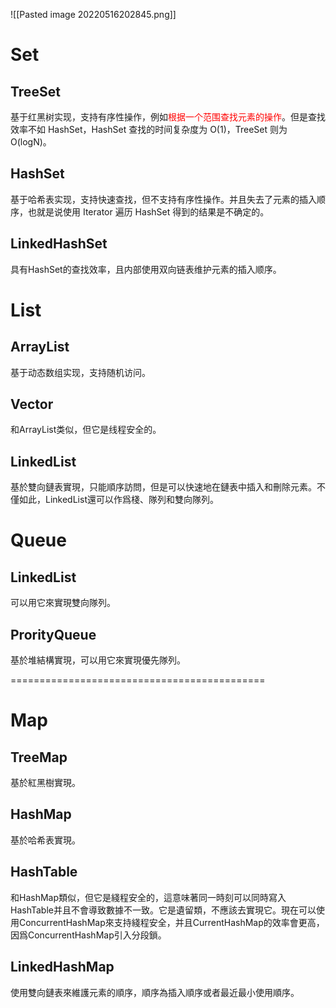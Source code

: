![[Pasted image 20220516202845.png]]
# Set
## TreeSet
基于红黑树实现，支持有序性操作，例如<font color= red>根据一个范围查找元素的操作</font>。但是查找效率不如 HashSet，HashSet 查找的时间复杂度为 O(1)，TreeSet 则为O(logN)。

## HashSet
基于哈希表实现，支持快速查找，但不支持有序性操作。并且失去了元素的插入顺序，也就是说使用 Iterator 遍历 HashSet 得到的结果是不确定的。

## LinkedHashSet
具有HashSet的查找效率，且内部使用双向链表维护元素的插入顺序。

# List
## ArrayList
基于动态数组实现，支持随机访问。

## Vector
和ArrayList类似，但它是线程安全的。

## LinkedList
基於雙向鏈表實現，只能順序訪問，但是可以快速地在鏈表中插入和刪除元素。不僅如此，LinkedList還可以作爲棧、隊列和雙向隊列。

# Queue
## LinkedList 
可以用它來實現雙向隊列。

## ProrityQueue
基於堆結構實現，可以用它來實現優先隊列。

============================================

# Map
## TreeMap
基於紅黑樹實現。

## HashMap
基於哈希表實現。

## HashTable
和HashMap類似，但它是綫程安全的，這意味著同一時刻可以同時寫入HashTable并且不會導致數據不一致。它是遺留類，不應該去實現它。現在可以使用ConcurrentHashMap來支持綫程安全，并且CurrentHashMap的效率會更高，因爲ConcurrentHashMap引入分段鎖。

## LinkedHashMap
使用雙向鏈表來維護元素的順序，順序為插入順序或者最近最小使用順序。
